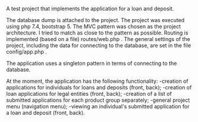 A test project that implements the application for a loan and deposit.

The database dump is attached to the project.
The project was executed using php 7.4, bootstrap 5.
The MVC pattern was chosen as the project architecture. I tried to match as close to the pattern as possible. 
Routing is implemented (based on a file) routes/web.php .
The general settings of the project, including the data for connecting to the database, are set in the file config/app.php .
 
The application uses a singleton pattern in terms of connecting to the database.

At the moment, the application has the following functionality:
-creation of applications for individuals for loans and deposits (front, back);
-creation of loan applications for legal entities (front, back);
-creation of a list of submitted applications for each product group separately;
-general project menu (navigation menu);
-viewing an individual's submitted application for a loan and deposit (front, back).

